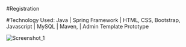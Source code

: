 #Registration 

#Technology Used: Java | Spring Framework | HTML, CSS, Bootstrap, Javascript | MySQL | Maven, | Admin Template Prototype

![Screenshot_1](https://github.com/user-attachments/assets/17b42e91-582d-4977-afa5-67c24b077747)
